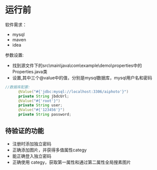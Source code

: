# 运行前
  软件需求：
  - mysql
  - maven
  - idea

  参数设置:
  - 找到源文件下的src\main\java\com\example\demo\properties中的Properties.java类
  - 设置,其中三个@value中的值，分别是mysql数据库，mysql用户名和密码 
```java
//数据库配置:
      @Value("#{'jdbc:mysql://localhost:3306/aiphoto'}")
      private String jbdcUrl;
      @Value("#{'root'}")
      private String user;
      @Value("#{'123456'}")
      private String password;
```  

## 待验证的功能

- 注册时添加独立密码
- 正确添加图片，并获得多值属性categy
- 能正确登入独立密码
- 正确使用 categy，获取第一属性和通过第二属性全局搜素图片
         

